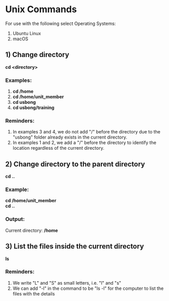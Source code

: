 # Unix Commands
For use with the following select Operating Systems: 
1) Ubuntu Linux<br/>
2) macOS <br/>

## 1) Change directory
<b>cd \<directory></b><br/>
### Examples: 
1) <b>cd /home</b><br/>
2) <b>cd /home/unit_member</b><br/>
3) <b>cd usbong</b><br/>
4) <b>cd usbong/training</b>

### Reminders:
1) In examples 3 and 4, we do not add "/" before the directory due to the "usbong" folder already exists in the current directory.<br/>
2) In examples 1 and 2, we add a "/" before the directory to identify the location regardless of the current directory.<br/>

## 2) Change directory to the parent directory
<b>cd ..</b><br/>

### Example:
<b>cd /home/unit_member</b><br/>
<b>cd ..</b><br/>

### Output:
Current directory: <b>/home</b>

## 3) List the files inside the current directory
<b>ls</b><br/>

### Reminders:
1) We write "L" and "S" as small letters, i.e. "l" and "s"<br/>
2) We can add "-l" in the command to be "ls -l" for the computer to list the files with the details
